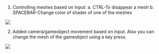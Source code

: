 1. Controlling meshes based on Input: a. CTRL-To disappear a mesh b. SPACEBAR-Change color of shader of one of the meshes

![](https://github.com/sHoEbHaMm/3D-Game-Engine/blob/main/3DE.gif)

2. Added camera/gameobject movement based on input. Also you can change the mesh of the gameobject using a key press.


![](https://github.com/sHoEbHaMm/3D-Game-Engine/blob/main/GameObject_Cam_Movement.gif)

